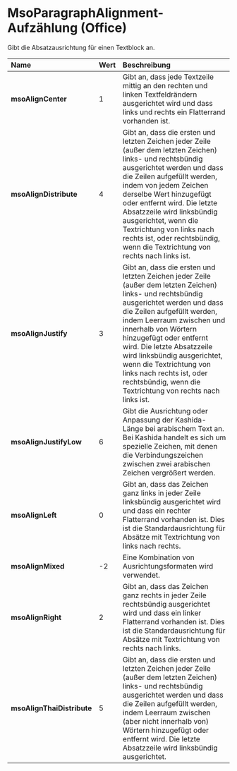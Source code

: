 
# MsoParagraphAlignment-Aufzählung (Office)

Gibt die Absatzausrichtung für einen Textblock an.



|**Name**|**Wert**|**Beschreibung**|
|:-----|:-----|:-----|
|**msoAlignCenter**|1|Gibt an, dass jede Textzeile mittig an den rechten und linken Textfeldrändern ausgerichtet wird und dass links und rechts ein Flatterrand vorhanden ist.|
|**msoAlignDistribute**|4|Gibt an, dass die ersten und letzten Zeichen jeder Zeile (außer dem letzten Zeichen) links- und rechtsbündig ausgerichtet werden und dass die Zeilen aufgefüllt werden, indem von jedem Zeichen derselbe Wert hinzugefügt oder entfernt wird. Die letzte Absatzzeile wird linksbündig ausgerichtet, wenn die Textrichtung von links nach rechts ist, oder rechtsbündig, wenn die Textrichtung von rechts nach links ist.|
|**msoAlignJustify**|3|Gibt an, dass die ersten und letzten Zeichen jeder Zeile (außer dem letzten Zeichen) links- und rechtsbündig ausgerichtet werden und dass die Zeilen aufgefüllt werden, indem Leerraum zwischen und innerhalb von Wörtern hinzugefügt oder entfernt wird. Die letzte Absatzzeile wird linksbündig ausgerichtet, wenn die Textrichtung von links nach rechts ist, oder rechtsbündig, wenn die Textrichtung von rechts nach links ist.|
|**msoAlignJustifyLow**|6|Gibt die Ausrichtung oder Anpassung der Kashida-Länge bei arabischem Text an. Bei Kashida handelt es sich um spezielle Zeichen, mit denen die Verbindungszeichen zwischen zwei arabischen Zeichen vergrößert werden.|
|**msoAlignLeft**|0|Gibt an, dass das Zeichen ganz links in jeder Zeile linksbündig ausgerichtet wird und dass ein rechter Flatterrand vorhanden ist. Dies ist die Standardausrichtung für Absätze mit Textrichtung von links nach rechts.|
|**msoAlignMixed**|-2|Eine Kombination von Ausrichtungsformaten wird verwendet.|
|**msoAlignRight**|2|Gibt an, dass das Zeichen ganz rechts in jeder Zeile rechtsbündig ausgerichtet wird und dass ein linker Flatterrand vorhanden ist. Dies ist die Standardausrichtung für Absätze mit Textrichtung von rechts nach links.|
|**msoAlignThaiDistribute**|5|Gibt an, dass die ersten und letzten Zeichen jeder Zeile (außer dem letzten Zeichen) links- und rechtsbündig ausgerichtet werden und dass die Zeilen aufgefüllt werden, indem Leerraum zwischen (aber nicht innerhalb von) Wörtern hinzugefügt oder entfernt wird. Die letzte Absatzzeile wird linksbündig ausgerichtet.|
